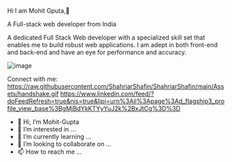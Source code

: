Hi I am Mohit Gputa,👏

A Full-stack web developer from India

A dedicated Full Stack Web developer with a specialized skill set that enables me to build robust web applications. I am adept in both front-end and back-end and have an eye for performance and accuracy.



![image](https://user-images.githubusercontent.com/87434625/153193615-25457331-7ad9-4ca3-ad04-3136d1c1a845.png)



Connect with me:
https://raw.githubusercontent.com/ShahriarShafin/ShahriarShafin/main/Assets/handshake.gif
https://www.linkedin.com/feed/?doFeedRefresh=true&nis=true&lipi=urn%3Ali%3Apage%3Ad_flagship3_profile_view_base%3BgMjBdYkKTYyYuJ2k%2BxJtCg%3D%3D


- 👋 Hi, I’m Mohit-Gupta
- 👀 I’m interested in ...
- 🌱 I’m currently learning ...
- 💞️ I’m looking to collaborate on ...
- 📫 How to reach me ...

<!---
12Mohit-Gupta/12Mohit-Gupta is a ✨ special ✨ repository because its `README.md` (this file) appears on your GitHub profile.
You can click the Preview link to take a look at your changes.
--->
